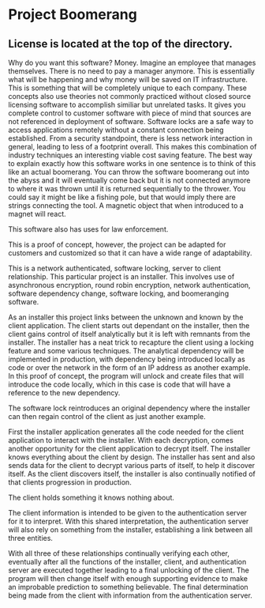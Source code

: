 # Project Boomerang

## License is located at the top of the directory.

Why do you want this software? Money. Imagine an employee that manages themselves. There is no need to pay a manager anymore. This is essentially what will be happening and why money will be saved on IT infrastructure. This is something that will be completely unique to each company. These concepts also use theories not commonly practiced without closed source licensing software to accomplish similiar but unrelated tasks. It gives you complete control to customer software with piece of mind that sources are not referenced in deployment of software. Software locks are a safe way to access applications remotely without a constant connection being established. From a security standpoint, there is less network interaction in general, leading to less of a footprint overall. This makes this combination of industry techniques an interesting viable cost saving feature. The best way to explain exactly how this software works in one sentence is to think of this like an actual boomerang. You can throw the software boomerang out into the abyss and it will eventually come back but it is not connected anymore to where it was thrown until it is returned sequentially to the thrower. You could say it might be like a fishing pole, but that would imply there are strings connecting the tool. A magnetic object that when introduced to a magnet will react.

This software also has uses for law enforcement.

This is a proof of concept, however, the project can be adapted for customers and customized so that it can have a wide range of adaptability.

This is a network authenticated, software locking, server to client relationship. This particular project is an installer. This involves use of asynchronous encryption, round robin encryption, network authentication, software dependency change, software locking, and boomeranging software.

As an installer this project links between the unknown and known by the client application. The client starts out dependant on the installer, then the client gains control of itself analytically but it is left with remnants from the installer. The installer has a neat trick to recapture the client using a locking feature and some various techniques. The analytical dependency will be implemented in production, with dependency being introduced locally as code or over the network in the form of an IP address as another example. In this proof of concept, the program will unlock and create files that will introduce the code locally, which in this case is code that will have a reference to the new dependency.

The software lock reintroduces an original dependency where the installer can then regain control of the client as just another example.


First the installer application generates all the code needed for the client application to interact with the installer. With each decryption, comes another opportunity for the client application to decrypt itself. The installer knows everything about the client by design. The installer has sent and also sends data for the client to decrypt various parts of itself, to help it discover itself. As the client discovers itself, the installer is also continually notified of that clients progression in production. 

The client holds something it knows nothing about. 

The client information is intended to be given to the authentication server for it to interpret. With this shared interpretation, the authentication server will also rely on something from the installer, establishing a link between all three entities.

With all three of these relationships continually verifying each other, eventually after all the functions of the installer, client, and authentication server are executed together leading to a final unlocking of the client. The program will then change itself with enough supporting evidence to make an improbable prediction to something believable. The final determination being made from the client with information from the authentication server.

